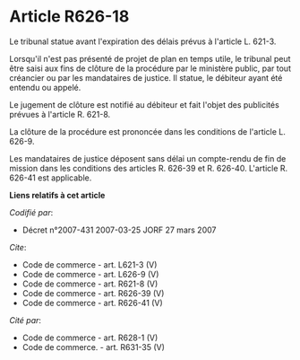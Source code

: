 # Article R626-18

Le tribunal statue avant l'expiration des délais prévus à l'article L. 621-3. 

Lorsqu'il n'est pas présenté de projet de plan en temps utile, le tribunal peut être saisi aux fins de clôture de la
procédure par le ministère public, par tout créancier ou par les mandataires de justice. Il statue, le débiteur ayant été
entendu ou appelé. 

Le jugement de clôture est notifié au débiteur et fait l'objet des publicités prévues à l'article R. 621-8. 

La clôture de la procédure est prononcée dans les conditions de l'article L. 626-9. 

Les mandataires de justice déposent sans délai un compte-rendu de fin de mission dans les conditions des articles R. 626-39
et R. 626-40. L'article R. 626-41 est applicable.

**Liens relatifs à cet article**

_Codifié par_:

  - Décret n°2007-431 2007-03-25 JORF 27 mars 2007

_Cite_:

  - Code de commerce - art. L621-3 (V)
  - Code de commerce - art. L626-9 (V)
  - Code de commerce - art. R621-8 (V)
  - Code de commerce - art. R626-39 (V)
  - Code de commerce - art. R626-41 (V)

_Cité par_:

  - Code de commerce - art. R628-1 (V)
  - Code de commerce. - art. R631-35 (V)
